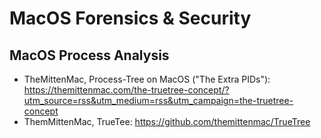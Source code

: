 # MacOS Forensics & Security

## MacOS Process Analysis
* TheMittenMac, Process-Tree on MacOS ("The Extra PIDs"): https://themittenmac.com/the-truetree-concept/?utm_source=rss&utm_medium=rss&utm_campaign=the-truetree-concept
* ThemMittenMac, TrueTee: https://github.com/themittenmac/TrueTree